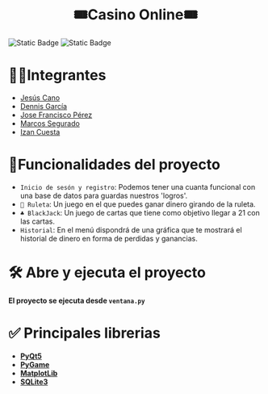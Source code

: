 <h1 align="center"> 🎟️Casino Online🎟️ </h1>

![Static Badge](https://img.shields.io/badge/Version-v1.0-yellow)
![Static Badge](https://img.shields.io/badge/Colaboradores-5-darkblue)

# 🧑‍💻Integrantes
- [Jesús Cano](https://github.com/jesuscanomoya)
- [Dennis García](https://github.com/Dennisgs05)
- [Jose Francisco Pérez ](https://github.com/Jose21172)
- [Marcos Segurado](https://github.com/Marcossegurado14)
- [Izan Cuesta]()

# :hammer:Funcionalidades del proyecto
- `Inicio de sesón y registro`: Podemos tener una cuanta funcional con una base de datos para guardas nuestros 'logros'.
- `🎰 Ruleta`: Un juego en el que puedes ganar dinero girando de la ruleta.
- `♣️ BlackJack`: Un juego de cartas que tiene como objetivo llegar a 21 con las cartas.
- `Historial`: En el menú dispondrá de una gráfica que te mostrará el historial de dinero en forma de perdidas y ganancias.

[//]: # (# 📁 Acceso al proyecto)

[//]: # (**Indica cómo se puede descargar o acceder al código fuente del proyecto, ya sea proyecto inicial o final**)

# 🛠️ Abre y ejecuta el proyecto

**El proyecto se ejecuta desde `ventana.py`**


# ✅ Principales librerias 

- **[PyQt5](https://pypi.org/project/PyQt5/)**
- **[PyGame](https://www.pygame.org/)**
- **[MatplotLib](https://matplotlib.org/)**
- **[SQLite3](https://docs.python.org/es/3/library/sqlite3.html)**